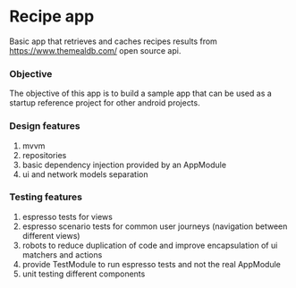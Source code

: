 # Recipe app
Basic app that retrieves and caches recipes results from https://www.themealdb.com/ open source api.

### Objective
The objective of this app is to build a sample app that can be used as a startup reference project for other android projects.

### Design features
1. mvvm
2. repositories
3. basic dependency injection provided by an AppModule
4. ui and network models separation

### Testing features
1. espresso tests for views
2. espresso scenario tests for common user journeys (navigation between different views)
3. robots to reduce duplication of code and improve encapsulation of ui matchers and actions
4. provide TestModule to run espresso tests and not the real AppModule
5. unit testing different components
